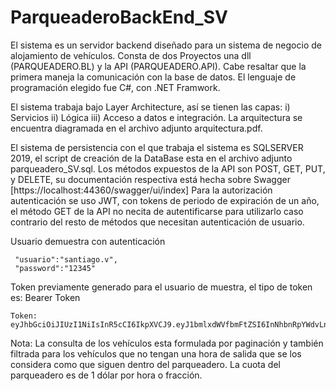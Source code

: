 # ParqueaderoBackEnd_SV



El sistema es un servidor backend diseñado para un sistema de negocio de alojamiento de vehículos. Consta de dos Proyectos una dll (PARQUEADERO.BL) y la API (PARQUEADERO.API). Cabe resaltar que la primera maneja la comunicación con la base de datos.
El lenguaje de programación elegido fue C#, con .NET Framwork.



El sistema trabaja bajo Layer Architecture, así se tienen las capas: i) Servicios ii) Lógica iii) Acceso a datos e integración. La arquitectura se encuentra diagramada en el archivo adjunto arquitectura.pdf.



El sistema de persistencia con el que trabaja el sistema es SQLSERVER 2019, el script de creación de la DataBase esta en el archivo adjunto parqueadero_SV.sql.
Los métodos expuestos de la API son POST, GET, PUT, y DELETE, su documentación respectiva está hecha sobre Swagger [https://localhost:44360/swagger/ui/index]
Para la autorización autenticación se uso JWT, con tokens de periodo de expiración de un año, el método GET de la API no necita de autentificarse para utilizarlo caso contrario del resto de métodos que necesitan autenticación de usuario. 



Usuario demuestra con autenticación
```
 "usuario":"santiago.v",
 "password":"12345"

```




Token previamente generado para el usuario de muestra, el tipo de token es: Bearer Token

```
Token: eyJhbGciOiJIUzI1NiIsInR5cCI6IkpXVCJ9.eyJ1bmlxdWVfbmFtZSI6InNhbnRpYWdvLnYiLCJuYmYiOjE2NTU5NTU3ODgsImV4cCI6MTY4NzQ5MTc4OCwiaWF0IjoxNjU1OTU1Nzg4LCJpc3MiOiJodHRwczovLyIsImF1ZCI6Imh0dHBzOi8vIn0.FX2tmNjGH2yCguE7kSqV4vHrHuIk769G0DOec6SdJi4
```





Nota: La consulta de los vehículos esta formulada por paginación y también filtrada para los vehículos que no tengan una hora de salida que se los considera como que siguen dentro del parqueadero. La cuota del parqueadero es de 1 dólar por hora o fracción.
